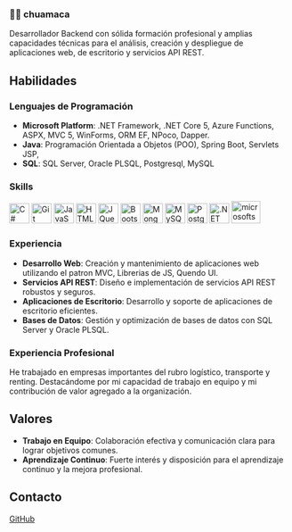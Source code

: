 ### 👨‍💻  **chuamaca** 
Desarrollador Backend con sólida formación profesional y amplias capacidades técnicas para el análisis, creación y despliegue de aplicaciones web, de escritorio y servicios API REST.

## Habilidades

### Lenguajes de Programación

- **Microsoft Platform**: .NET Framework, .NET Core 5, Azure Functions, ASPX, MVC 5, WinForms, ORM EF, NPoco, Dapper.
- **Java**: Programación Orientada a Objetos (POO), Spring Boot, Servlets JSP,
- **SQL**: SQL Server, Oracle PLSQL, Postgresql, MySQL

### Skills


<p align="left">
<a href="https://docs.microsoft.com/en-us/dotnet/csharp/" target="_blank" rel="noreferrer"><img src="https://raw.githubusercontent.com/danielcranney/readme-generator/main/public/icons/skills/csharp-colored.svg" width="36" height="36" alt="C#" /></a>
<a href="https://git-scm.com/" target="_blank" rel="noreferrer"><img src="https://raw.githubusercontent.com/danielcranney/readme-generator/main/public/icons/skills/git-colored.svg" width="36" height="36" alt="Git" /></a>
<a href="https://developer.mozilla.org/en-US/docs/Web/JavaScript" target="_blank" rel="noreferrer"><img src="https://raw.githubusercontent.com/danielcranney/readme-generator/main/public/icons/skills/javascript-colored.svg" width="36" height="36" alt="JavaScript" /></a>
<a href="https://developer.mozilla.org/en-US/docs/Glossary/HTML5" target="_blank" rel="noreferrer"><img src="https://raw.githubusercontent.com/danielcranney/readme-generator/main/public/icons/skills/html5-colored.svg" width="36" height="36" alt="HTML5" /></a>
<a href="https://jquery.com/" target="_blank" rel="noreferrer"><img src="https://raw.githubusercontent.com/danielcranney/readme-generator/main/public/icons/skills/jquery-colored.svg" width="36" height="36" alt="JQuery" /></a>
<a href="https://getbootstrap.com/" target="_blank" rel="noreferrer"><img src="https://raw.githubusercontent.com/danielcranney/readme-generator/main/public/icons/skills/bootstrap-colored.svg" width="36" height="36" alt="Bootstrap" /></a>
<a href="https://www.mongodb.com/" target="_blank" rel="noreferrer"><img src="https://raw.githubusercontent.com/danielcranney/readme-generator/main/public/icons/skills/mongodb-colored.svg" width="36" height="36" alt="MongoDB" /></a>
<a href="https://www.mysql.com/" target="_blank" rel="noreferrer"><img src="https://raw.githubusercontent.com/danielcranney/readme-generator/main/public/icons/skills/mysql-colored.svg" width="36" height="36" alt="MySQL" /></a>
<a href="https://www.postgresql.org/" target="_blank" rel="noreferrer"><img src="https://raw.githubusercontent.com/danielcranney/readme-generator/main/public/icons/skills/postgresql-colored.svg" width="36" height="36" alt="PostgreSQL" /></a>
<a href="https://dotnet.microsoft.com/en-us/" target="_blank" rel="noreferrer"><img src="https://raw.githubusercontent.com/danielcranney/readme-generator/main/public/icons/skills/dot-net-colored.svg" width="36" height="36" alt=".NET" /></a>
<img src="https://cdn.jsdelivr.net/gh/devicons/devicon/icons/microsoftsqlserver/microsoftsqlserver-plain.svg" height="40" width="52" alt="microsoftsqlserver logo"  />
</p>


### Experiencia

- **Desarrollo Web**: Creación y mantenimiento de aplicaciones web utilizando el patron MVC, Librerias de JS, Quendo UI.
- **Servicios API REST**: Diseño e implementación de servicios API REST robustos y seguros.
- **Aplicaciones de Escritorio**: Desarrollo y soporte de aplicaciones de escritorio eficientes.
- **Bases de Datos**: Gestión y optimización de bases de datos con SQL Server y Oracle PLSQL.

### Experiencia Profesional

He trabajado en empresas importantes del rubro logístico, transporte y renting. Destacándome por mi capacidad de trabajo en equipo y mi contribución de valor agregado a la organización.

## Valores

- **Trabajo en Equipo**: Colaboración efectiva y comunicación clara para lograr objetivos comunes.
- **Aprendizaje Continuo**: Fuerte interés y disposición para el aprendizaje continuo y la mejora profesional.

## Contacto

[GitHub](https://github.com/chuamaca)
